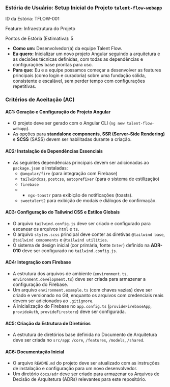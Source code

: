 ### **Estória de Usuário: Setup Inicial do Projeto `talent-flow-webapp`**

ID da Estória: TFLOW-001

Feature: Infraestrutura do Projeto

Pontos de Estória (Estimativa): 5

- **Como um:** Desenvolvedor(a) da equipe Talent Flow.
- **Eu quero:** Inicializar um novo projeto Angular seguindo a arquitetura e as decisões técnicas definidas, com todas as dependências e configurações base prontas para uso.
- **Para que:** Eu e a equipe possamos começar a desenvolver as features principais (como login e curadoria) sobre uma fundação sólida, consistente e escalável, sem perder tempo com configurações repetitivas.

### **Critérios de Aceitação (AC)**

#### **AC1: Geração e Configuração do Projeto Angular**

- O projeto deve ser gerado com o Angular CLI (`ng new talent-flow-webapp`).
- As opções para **standalone components**, **SSR (Server-Side Rendering)** e **SCSS** (SASS) devem ser habilitadas durante a criação.

#### **AC2: Instalação de Dependências Essenciais**

- As seguintes dependências principais devem ser adicionadas ao `package.json` e instaladas:
    - `@angular/fire` (para integração com Firebase)
    - `tailwindcss`, `postcss`, `autoprefixer` (para o sistema de estilização)
    - `firebase`
    - - `ngx-toastr` para exibição de notificações (toasts).
	- `sweetalert2` para exibição de modais e diálogos de confirmação.

#### **AC3: Configuração do Tailwind CSS e Estilos Globais**

- O arquivo `tailwind.config.js` deve ser criado e configurado para escanear os arquivos `html` e `ts`.
- O arquivo `styles.scss` principal deve conter as diretivas `@tailwind base`, `@tailwind components` e `@tailwind utilities`.
- O sistema de design inicial (cor primária, fonte `Inter`) definido na **ADR-010** deve ser configurado no `tailwind.config.js`.

#### **AC4: Integração com Firebase**

- A estrutura dos arquivos de ambiente (`environment.ts`, `environment.development.ts`) deve ser criada para armazenar a configuração do Firebase.
- Um arquivo `environment.example.ts` (com chaves vazias) deve ser criado e versionado no Git, enquanto os arquivos com credenciais reais devem ser adicionados ao `.gitignore`.
- A inicialização do Firebase no `app.config.ts` (`provideFirebaseApp`, `provideAuth`, `provideFirestore`) deve ser configurada.

#### **AC5: Criação da Estrutura de Diretórios**

- A estrutura de diretórios base definida no Documento de Arquitetura deve ser criada no `src/app`: `/core`, `/features`, `/models`, `/shared`.

#### **AC6: Documentação Inicial**

- O arquivo `README.md` do projeto deve ser atualizado com as instruções de instalação e configuração para um novo desenvolvedor.
- Um diretório `docs/adr` deve ser criado para armazenar os Arquivos de Decisão de Arquitetura (ADRs) relevantes para este repositório.